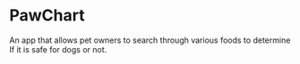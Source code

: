 # PawChart
An app that allows pet owners to search through various foods to determine If it is safe for dogs or not. 
